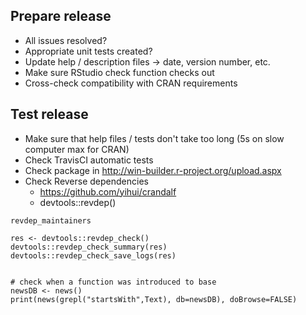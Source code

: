 
## Prepare release

* All issues resolved?
* Appropriate unit tests created?
* Update help / description files -> date, version number, etc.
* Make sure RStudio check function checks out
* Cross-check compatibility with CRAN requirements

## Test release

* Make sure that help files / tests don't take too long (5s on slow computer max for CRAN)
* Check TravisCI automatic tests
* Check package in http://win-builder.r-project.org/upload.aspx
* Check Reverse dependencies
  * https://github.com/yihui/crandalf
  * devtools::revdep()



```{r}
revdep_maintainers

res <- devtools::revdep_check()
devtools::revdep_check_summary(res)
devtools::revdep_check_save_logs(res)


# check when a function was introduced to base
newsDB <- news()
print(news(grepl("startsWith",Text), db=newsDB), doBrowse=FALSE)

```






